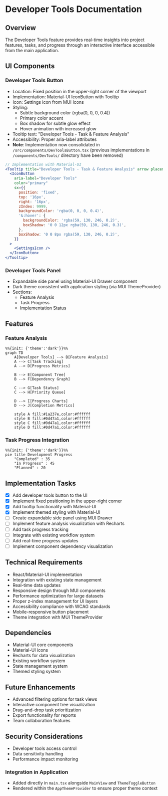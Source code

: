 # Developer Tools Documentation

## Overview
The Developer Tools feature provides real-time insights into project features, tasks, and progress through an interactive interface accessible from the main application.

## UI Components
### Developer Tools Button
- Location: Fixed position in the upper-right corner of the viewport
- Implementation: Material-UI IconButton with Tooltip
- Icon: Settings icon from MUI Icons
- Styling: 
  - Subtle background color (rgba(0, 0, 0, 0.4))
  - Primary color accent
  - Box shadow for subtle glow effect
  - Hover animation with increased glow
- Tooltip text: "Developer Tools - Task & Feature Analysis"
- Accessibility: Proper aria-label attributes
- **Note**: Implementation now consolidated in `/src/components/DevToolsButton.tsx` (previous implementations in `/components/DevTools/` directory have been removed)

```jsx
// Implementation with Material-UI
<Tooltip title="Developer Tools - Task & Feature Analysis" arrow placement="left">
  <IconButton
    aria-label="Developer Tools"
    color="primary"
    sx={{
      position: 'fixed',
      top: '16px',
      right: '16px',
      zIndex: 9999,
      backgroundColor: 'rgba(0, 0, 0, 0.4)',
      '&:hover': {
        backgroundColor: 'rgba(59, 130, 246, 0.2)',
        boxShadow: '0 0 12px rgba(59, 130, 246, 0.3)',
      },
      boxShadow: '0 0 8px rgba(59, 130, 246, 0.2)',
    }}
  >
    <SettingsIcon />
  </IconButton>
</Tooltip>
```

### Developer Tools Panel
- Expandable side panel using Material-UI Drawer component
- Dark theme consistent with application styling (via MUI ThemeProvider)
- Sections:
  - Feature Analysis
  - Task Progress
  - Implementation Status

## Features
### Feature Analysis
```mermaid
%%{init: {'theme':'dark'}}%%
graph TD
    A[Developer Tools] --> B[Feature Analysis]
    A --> C[Task Tracking]
    A --> D[Progress Metrics]
    
    B --> E[Component Tree]
    B --> F[Dependency Graph]
    
    C --> G[Task Status]
    C --> H[Priority Queue]
    
    D --> I[Progress Charts]
    D --> J[Completion Metrics]
    
    style A fill:#1a237e,color:#ffffff
    style B fill:#0d47a1,color:#ffffff
    style C fill:#0d47a1,color:#ffffff
    style D fill:#0d47a1,color:#ffffff
```

### Task Progress Integration
```mermaid
%%{init: {'theme':'dark'}}%%
pie title Development Progress
    "Completed" : 35
    "In Progress" : 45
    "Planned" : 20
```

## Implementation Tasks
- [x] Add developer tools button to the UI
- [x] Implement fixed positioning in the upper-right corner
- [x] Add tooltip functionality with Material-UI
- [x] Implement themed styling with Material-UI
- [ ] Create expandable side panel using MUI Drawer
- [ ] Implement feature analysis visualization with Recharts
- [ ] Add task progress tracking
- [ ] Integrate with existing workflow system
- [ ] Add real-time progress updates
- [ ] Implement component dependency visualization

## Technical Requirements
- React/Material-UI implementation
- Integration with existing state management
- Real-time data updates
- Responsive design through MUI components
- Performance optimization for large datasets
- Proper z-index management for UI layers
- Accessibility compliance with WCAG standards
- Mobile-responsive button placement
- Theme integration with MUI ThemeProvider

## Dependencies
- Material-UI core components
- Material-UI icons
- Recharts for data visualization
- Existing workflow system
- State management system
- Themed styling system

## Future Enhancements
- Advanced filtering options for task views
- Interactive component tree visualization
- Drag-and-drop task prioritization
- Export functionality for reports
- Team collaboration features

## Security Considerations
- Developer tools access control
- Data sensitivity handling
- Performance impact monitoring

### Integration in Application
- Added directly in `main.tsx` alongside `MainView` and `ThemeToggleButton`
- Rendered within the `AppThemeProvider` to ensure proper theme context